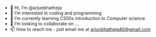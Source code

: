 - 👋 Hi, I’m @arjunbhatheja
- 👀 I’m interested in coding and programming 
- 🌱 I’m currently learning CS50s introduction to Computer science
- 💞️ I’m looking to collaborate on ...
- 📫 How to reach me - just email me at arjunbhatheja40@gmail.com

<!---
arjunbhatheja/arjunbhatheja is a ✨ special ✨ repository because its `README.md` (this file) appears on your GitHub profile.
You can click the Preview link to take a look at your changes.
--->
